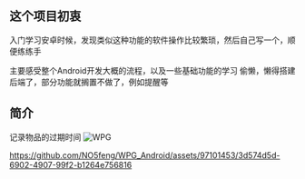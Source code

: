## 这个项目初衷
入门学习安卓时候，发现类似这种功能的软件操作比较繁琐，然后自己写一个，顺便练练手

主要感受整个Android开发大概的流程，以及一些基础功能的学习
偷懒，懒得搭建后端了，部分功能就搁置不做了，例如提醒等

## 简介
记录物品的过期时间
![WPG](https://github.com/NO5feng/WPG_Android/assets/97101453/a0ea3c15-e289-42d2-b9cd-0371b47dfb1b)


https://github.com/NO5feng/WPG_Android/assets/97101453/3d574d5d-6902-4907-99f2-b1264e756816

